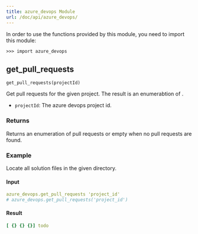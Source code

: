 ```yaml
---
title: azure_devops Module
url: /doc/api/azure_devops/
---
```




In order to use the functions provided by this module, you need to import this module:

```kalk
>>> import azure_devops
```

## get_pull_requests

`get_pull_requests(projectId)`

Get pull requests for the given project. The result is an enumerabtion of .

- `projectId`: The azure devops project id.

### Returns

Returns an enumeration of pull requests or empty when no pull requests are found.

### Example

Locate all solution files in the given directory.

#### Input
```yaml
azure_devops.get_pull_requests 'project_id'
# azure_devops.get_pull_requests('project_id')
```

#### Result

```yaml
[ {} {} {}] todo
```
